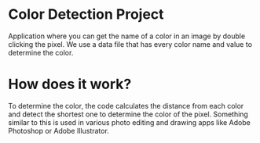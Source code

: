 # Color Detection Project 
Application where you can get the name of a color in an image by double clicking the pixel. We use a data file that has every color name and value to determine the color. 

# How does it work? 
To determine the color, the code calculates the distance from each color and detect the shortest one to determine the color of the pixel. Something similar to this is used in various photo editing and drawing apps like Adobe Photoshop or Adobe Illustrator.    
